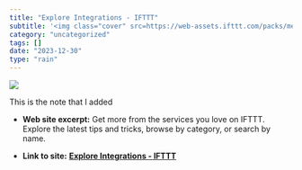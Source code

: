 ```yaml
---
title: "Explore Integrations - IFTTT"
subtitle: '<img class="cover" src=https://web-assets.ifttt.com/packs/media/shared/ifttt-banner-287889aa7d44e76a...'
category: "uncategorized"
tags: []
date: "2023-12-30"
type: "rain"
---
```

<img class="cover" src=https://web-assets.ifttt.com/packs/media/shared/ifttt-banner-287889aa7d44e76a8d08.png>

This is the note that I added

* **Web site excerpt:** Get more from the services you love on IFTTT. Explore the latest tips and tricks, browse by category, or search by name.

* **Link to site:** **[Explore Integrations - IFTTT](https://ifttt.com/explore)**